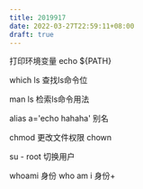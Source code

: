 ```yaml
---
title: 2019917
date: 2022-03-27T22:59:11+08:00
draft: true
---
```

打印环境变量 echo ${PATH}

which ls 查找ls命令位

man ls 检索ls命令用法

alias a='echo hahaha' 别名

chmod 更改文件权限 chown

su - root 切换用户

whoami 身份 who am i 身份+
